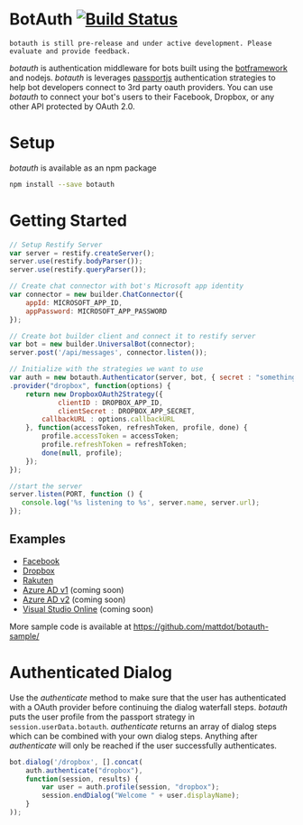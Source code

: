 # BotAuth [![Build Status](https://travis-ci.org/mattdot/botauth.svg?branch=master)](https://travis-ci.org/mattdot/botauth)

	botauth is still pre-release and under active development. Please evaluate and provide feedback.

*botauth* is authentication middleware for bots built using the [botframework](http://botframework.com) and nodejs. *botauth* is leverages [passportjs](http://passportjs.org) authentication strategies to help bot developers connect to 3rd party oauth providers. You can use *botauth* to connect your bot's users to their Facebook, Dropbox, or any other API protected by OAuth 2.0. 

# Setup
*botauth* is available as an npm package 
```bash
npm install --save botauth
```	
# Getting Started
```javascript
// Setup Restify Server
var server = restify.createServer();
server.use(restify.bodyParser());
server.use(restify.queryParser());

// Create chat connector with bot's Microsoft app identity
var connector = new builder.ChatConnector({
	appId: MICROSOFT_APP_ID,
	appPassword: MICROSOFT_APP_PASSWORD
});

// Create bot builder client and connect it to restify server
var bot = new builder.UniversalBot(connector);
server.post('/api/messages', connector.listen());

// Initialize with the strategies we want to use
var auth = new botauth.Authenticator(server, bot, { secret : "something secret",  baseUrl : "https://" + WEBSITE_HOSTNAME })
.provider("dropbox", function(options) { 
	return new DropboxOAuth2Strategy({
    		clientID : DROPBOX_APP_ID,
    		clientSecret : DROPBOX_APP_SECRET,
		callbackURL : options.callbackURL
	}, function(accessToken, refreshToken, profile, done) {
		profile.accessToken = accessToken;
		profile.refreshToken = refreshToken;
		done(null, profile);
	});
});

//start the server
server.listen(PORT, function () {
   console.log('%s listening to %s', server.name, server.url); 
});
```
## Examples
* [Facebook](https://github.com/mattdot/botauth-sample/tree/master/src/facebook)
* [Dropbox](https://github.com/mattdot/botauth-sample/tree/master/src/dropbox)
* [Rakuten](https://github.com/mattdot/botauth-sample/tree/master/src/rakuten)
* [Azure AD v1](https://github.com/mattdot/botauth-sample/tree/master/src/aadv1) (coming soon)
* [Azure AD v2](https://github.com/mattdot/botauth-sample/tree/master/src/aadv2) (coming soon)
* [Visual Studio Online](https://github.com/mattdot/botauth-sample/tree/master/src/vso) (coming soon)

More sample code is available at https://github.com/mattdot/botauth-sample/

# Authenticated Dialog
Use the *authenticate* method to make sure that the user has authenticated with a OAuth provider before continuing the dialog waterfall steps.  *botauth* puts the user profile from the passport strategy in `session.userData.botauth`.  *authenticate* returns an array of dialog steps which can be combined with your own dialog steps.  Anything after *authenticate* will only be reached if the user successfully authenticates.

```javascript
bot.dialog('/dropbox', [].concat(
	auth.authenticate("dropbox"),
	function(session, results) {
		var user = auth.profile(session, "dropbox");
		session.endDialog("Welcome " + user.displayName);
	}
));
```
